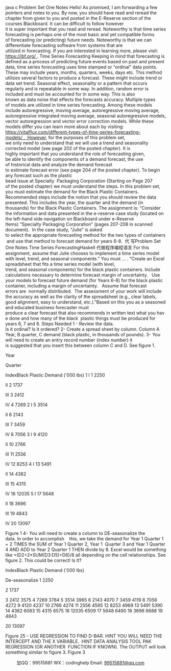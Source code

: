 java c
Problem Set One Notes
Hello! As promised, I am forwarding a few pointers and notes to you. By now, you
should have read and reread the chapter from given to you and posted in the E-Reserve section of the courses Blackboard. It can be difficult to follow however it is super important that you read
and reread. Noteworthy is that time series forecasting is perhaps one of the most basic and yet compatible forms of forecasting (or predicting) future needs. Noteworthy is that we can
differentiate forecasting software from systems that are utilized in forecasting. If you are interested in learning more, please visit: https://ibf.org/ .
Time Series Forecasting
Keeping in mind that forecasting is defined as a process of predicting future events based on past and present data, time series forecasting uses time stamped or “ordinal” data points.
These may include years, months, quarters, weeks, days etc. This method utilizes several factors to produce a forecast. These might include trend or data set trend. Seasonal effect, seasonality or a pattern that occurs regularly and is repeatable in some way. In addition, random error is
included and must be accounted for in some way. This is also known as data noise that effects the forecasts accuracy. Multiple types of models are utilized in time series forecasting.
Among these models include autoregressive, moving average, autoregressive moving
average, autoregressive integrated moving average, seasonal autoregressive models, vector
autoregression and vector error correction models. While these models differ you can learn more about each by visiting: https://vitalflux.com/different-types-of-time-series-forecasting-models/ .  However, for the purposes of this problem set, we only need to understand that we will use a
trend and seasonality corrected model (see page 202 of the posted chapter). It is highly important that you understand the role of forecasting given, be able to identify the components of a demand
forecast, the use of historical data and analyze the demand forecast to estimate forecast error (see page 204 of the posted chapter). To begin any forecast such as the plastic bead issue at Specialty  Packaging Corporation (Starting on Page 207 of the posted chapter) we must understand the
steps.
In this problem set, you must estimate the demand for the Black Plastic Containers.
Recommended steps include the notion that you should review the data presented. This includes the year, the quarter and the demand (in thousands) for the Black Plastic Containers. The
assignment is: “Consider the information and data presented in the e-reserve case study (located on the left-hand side navigation on Blackboard under e-Reserve Items) “Specialty Packaging
Corporation” (pages 207-208 in scanned document).  In the case study, “Julie” is asked to select the appropriate forecasting method for the two types of containers and use that method to
forecast demand for years 6-8.  代 写Problem Set One Notes Time Series ForecastingHaskell
代做程序编程语言 For this assignment, assume that Julie chooses to implement a time series model with level, trend, and seasonal components.” You must … .
“Create an Excel spreadsheet that fits a time series model (with level, trend, and seasonal components) for the black plastic containers. Include calculations necessary to determine
forecast margin of uncertainty.   Use your models to forecast future demand (for Years 6-8) for the black plastic container, including a margin of uncertainty.   Assume that forecast errors are  normally distributed.  The assessment of your work will include the accuracy as well as the clarity of the spreadsheet (e.g., clear labels, good alignment, easy to understand, etc.).”Based on this you as a seasoned and educated business forecaster must produce a clear forecast that also recommends in written text what you have done and how many of the black  plastic things must be produced for years 6, 7 and 8.
Steps Needed
1 - Review the data. Is it ordinal? Is it ordered?
2- Create a spread sheet by column. Column A Year, B quarter, C demand (black plastic, in thousands of pounds).
3- You will need to create an entry record number (index number) it is suggested that you insert this between column C and D. See figure 1.

Year

Quarter

IndexBlack Plastic Demand ('000 lbs)
1
I
1
2250

II
2
1737

III
3
2412

IV
4
7269
2
I
5
3514

II
6
2143

III
7
3459

IV
8
7056
3
I
9
4120

II
10
2766

III
11
2556

IV
12
8253
4
I
13
5491

II
14
4382

III
15
4315

IV
16
12035
5
I
17
5648

II
18
3696

III
19
4843

IV
20
13097




Figure 1
4- You will need to create a column to DE-seasonalize the data. In order to accomplish    this, we take the demand for Year 1 Quarter 1 + 2 TIMES the SUM of Year 1 Quarter 2, Year 1  Quarter 3 and Year 1 Quarter 4 AND ADD to Year 2 Quarter 1 THEN divide by 8. Excel would be something like =(D2+2*SUM(D3:D5)+D6)/8 all depending on the cell relationships. See
figure 2. This could be correct! Is It?

IndexBlack Plastic Demand ('000 lbs)

De-seasonalize
1
2250

2
1737

3
2412
3575
4
7269
3784
5
3514
3965
6
2143
4070
7
3459
4119
8
7056
4272
9
4120
4237
10
2766
4274
11
2556
4595
12
8253
4969
13
5491
5390
14
4382
6083
15
4315
6575
16
12035
6509
17
5648
6490
18
3696
6688
19
4843

20
13097

Figure 25 - USE REGRESSION TO FIND D-BAR. HINT YOU WILL NEED THE INTERCEPT AND THE X VARIABLE.  HINT DATA ANALYSIS TOOL PAK REGRESSION (OR ANOTHER  FUNCTION IF KNOWN). The OUTPUT will look something similar to figure 3.
Figure 3

         
加QQ：99515681  WX：codinghelp  Email: 99515681@qq.com

